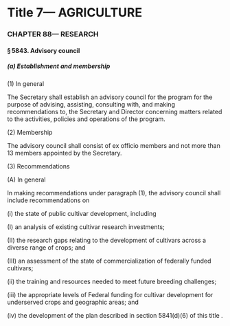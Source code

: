 
# Title 7— AGRICULTURE
### CHAPTER 88— RESEARCH
#### § 5843. Advisory council
##### (a) Establishment and membership

(1) In general

The Secretary shall establish an advisory council for the program for the purpose of advising, assisting, consulting with, and making recommendations to, the Secretary and Director concerning matters related to the activities, policies and operations of the program.

(2) Membership

The advisory council shall consist of ex officio members and not more than 13 members appointed by the Secretary.

(3) Recommendations

(A) In general

In making recommendations under paragraph (1), the advisory council shall include recommendations on

(i) the state of public cultivar development, including

(I) an analysis of existing cultivar research investments;

(II) the research gaps relating to the development of cultivars across a diverse range of crops; and

(III) an assessment of the state of commercialization of federally funded cultivars;

(ii) the training and resources needed to meet future breeding challenges;

(iii) the appropriate levels of Federal funding for cultivar development for underserved crops and geographic areas; and

(iv) the development of the plan described in section 5841(d)(6) of this title .
